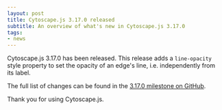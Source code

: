 ```yaml
---
layout: post
title: Cytoscape.js 3.17.0 released
subtitle: An overview of what's new in Cytoscape.js 3.17.0
tags:
- news
---
```


Cytoscape.js 3.17.0 has been released.  This release adds a `line-opacity` style property to set the opacity of an edge's line, i.e. independently from its label.

The full list of changes can be found in the [3.17.0 milestone on GitHub](https://github.com/cytoscape/cytoscape.js/milestone/205?closed=1).

Thank you for using Cytoscape.js.

